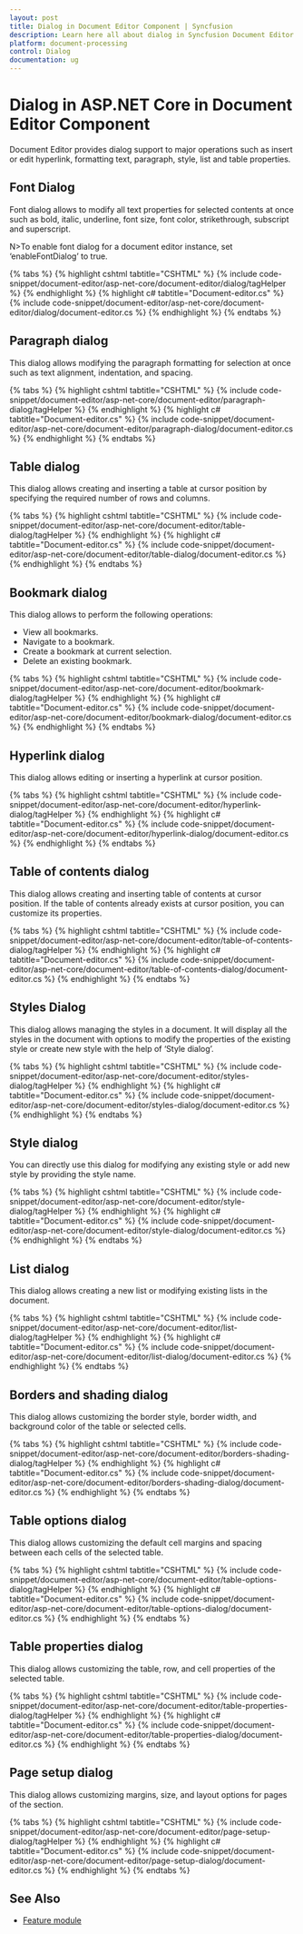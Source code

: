 ```yaml
---
layout: post
title: Dialog in Document Editor Component | Syncfusion
description: Learn here all about dialog in Syncfusion Document Editor component of Syncfusion Essential JS 2 and more.
platform: document-processing
control: Dialog
documentation: ug
---
```



# Dialog in ASP.NET Core in Document Editor Component

Document Editor provides dialog support to major operations such as insert or edit hyperlink, formatting text, paragraph, style, list and table properties.

## Font Dialog

Font dialog allows to modify all text properties for selected contents at once such as bold, italic, underline, font size, font color, strikethrough, subscript and superscript.

N>To enable font dialog for a document editor instance, set ‘enableFontDialog’ to true.


{% tabs %}
{% highlight cshtml tabtitle="CSHTML" %}
{% include code-snippet/document-editor/asp-net-core/document-editor/dialog/tagHelper %}
{% endhighlight %}
{% highlight c# tabtitle="Document-editor.cs" %}
{% include code-snippet/document-editor/asp-net-core/document-editor/dialog/document-editor.cs %}
{% endhighlight %}
{% endtabs %}


## Paragraph dialog

This dialog allows modifying the paragraph formatting for selection at once such as text alignment, indentation, and spacing.


{% tabs %}
{% highlight cshtml tabtitle="CSHTML" %}
{% include code-snippet/document-editor/asp-net-core/document-editor/paragraph-dialog/tagHelper %}
{% endhighlight %}
{% highlight c# tabtitle="Document-editor.cs" %}
{% include code-snippet/document-editor/asp-net-core/document-editor/paragraph-dialog/document-editor.cs %}
{% endhighlight %}
{% endtabs %}


## Table dialog

This dialog allows creating and inserting a table at cursor position by specifying the required number of rows and columns.


{% tabs %}
{% highlight cshtml tabtitle="CSHTML" %}
{% include code-snippet/document-editor/asp-net-core/document-editor/table-dialog/tagHelper %}
{% endhighlight %}
{% highlight c# tabtitle="Document-editor.cs" %}
{% include code-snippet/document-editor/asp-net-core/document-editor/table-dialog/document-editor.cs %}
{% endhighlight %}
{% endtabs %}


## Bookmark dialog

This dialog allows to perform the following operations:

* View all bookmarks.
* Navigate to a bookmark.
* Create a bookmark at current selection.
* Delete an existing bookmark.


{% tabs %}
{% highlight cshtml tabtitle="CSHTML" %}
{% include code-snippet/document-editor/asp-net-core/document-editor/bookmark-dialog/tagHelper %}
{% endhighlight %}
{% highlight c# tabtitle="Document-editor.cs" %}
{% include code-snippet/document-editor/asp-net-core/document-editor/bookmark-dialog/document-editor.cs %}
{% endhighlight %}
{% endtabs %}


## Hyperlink dialog

This dialog allows editing or inserting a hyperlink at cursor position.


{% tabs %}
{% highlight cshtml tabtitle="CSHTML" %}
{% include code-snippet/document-editor/asp-net-core/document-editor/hyperlink-dialog/tagHelper %}
{% endhighlight %}
{% highlight c# tabtitle="Document-editor.cs" %}
{% include code-snippet/document-editor/asp-net-core/document-editor/hyperlink-dialog/document-editor.cs %}
{% endhighlight %}
{% endtabs %}


## Table of contents dialog

This dialog allows creating and inserting table of contents at cursor position. If the table of contents already exists at cursor position, you can customize its properties.


{% tabs %}
{% highlight cshtml tabtitle="CSHTML" %}
{% include code-snippet/document-editor/asp-net-core/document-editor/table-of-contents-dialog/tagHelper %}
{% endhighlight %}
{% highlight c# tabtitle="Document-editor.cs" %}
{% include code-snippet/document-editor/asp-net-core/document-editor/table-of-contents-dialog/document-editor.cs %}
{% endhighlight %}
{% endtabs %}


## Styles Dialog

This dialog allows managing the styles in a document. It will display all the styles in the document with options to modify the properties of the existing style or create new style with the help of ‘Style dialog’.


{% tabs %}
{% highlight cshtml tabtitle="CSHTML" %}
{% include code-snippet/document-editor/asp-net-core/document-editor/styles-dialog/tagHelper %}
{% endhighlight %}
{% highlight c# tabtitle="Document-editor.cs" %}
{% include code-snippet/document-editor/asp-net-core/document-editor/styles-dialog/document-editor.cs %}
{% endhighlight %}
{% endtabs %}


## Style dialog

You can directly use this dialog for modifying any existing style or add new style by providing the style name.


{% tabs %}
{% highlight cshtml tabtitle="CSHTML" %}
{% include code-snippet/document-editor/asp-net-core/document-editor/style-dialog/tagHelper %}
{% endhighlight %}
{% highlight c# tabtitle="Document-editor.cs" %}
{% include code-snippet/document-editor/asp-net-core/document-editor/style-dialog/document-editor.cs %}
{% endhighlight %}
{% endtabs %}


## List dialog

This dialog allows creating a new list or modifying existing lists in the document.


{% tabs %}
{% highlight cshtml tabtitle="CSHTML" %}
{% include code-snippet/document-editor/asp-net-core/document-editor/list-dialog/tagHelper %}
{% endhighlight %}
{% highlight c# tabtitle="Document-editor.cs" %}
{% include code-snippet/document-editor/asp-net-core/document-editor/list-dialog/document-editor.cs %}
{% endhighlight %}
{% endtabs %}


## Borders and shading dialog

This dialog allows customizing the border style, border width, and background color of the table or selected cells.


{% tabs %}
{% highlight cshtml tabtitle="CSHTML" %}
{% include code-snippet/document-editor/asp-net-core/document-editor/borders-shading-dialog/tagHelper %}
{% endhighlight %}
{% highlight c# tabtitle="Document-editor.cs" %}
{% include code-snippet/document-editor/asp-net-core/document-editor/borders-shading-dialog/document-editor.cs %}
{% endhighlight %}
{% endtabs %}


## Table options dialog

This dialog allows customizing the default cell margins and spacing between each cells of the selected table.


{% tabs %}
{% highlight cshtml tabtitle="CSHTML" %}
{% include code-snippet/document-editor/asp-net-core/document-editor/table-options-dialog/tagHelper %}
{% endhighlight %}
{% highlight c# tabtitle="Document-editor.cs" %}
{% include code-snippet/document-editor/asp-net-core/document-editor/table-options-dialog/document-editor.cs %}
{% endhighlight %}
{% endtabs %}


## Table properties dialog

This dialog allows customizing the table, row, and cell properties of the selected table.

{% tabs %}
{% highlight cshtml tabtitle="CSHTML" %}
{% include code-snippet/document-editor/asp-net-core/document-editor/table-properties-dialog/tagHelper %}
{% endhighlight %}
{% highlight c# tabtitle="Document-editor.cs" %}
{% include code-snippet/document-editor/asp-net-core/document-editor/table-properties-dialog/document-editor.cs %}
{% endhighlight %}
{% endtabs %}


## Page setup dialog

This dialog allows customizing margins, size, and layout options for pages of the section.


{% tabs %}
{% highlight cshtml tabtitle="CSHTML" %}
{% include code-snippet/document-editor/asp-net-core/document-editor/page-setup-dialog/tagHelper %}
{% endhighlight %}
{% highlight c# tabtitle="Document-editor.cs" %}
{% include code-snippet/document-editor/asp-net-core/document-editor/page-setup-dialog/document-editor.cs %}
{% endhighlight %}
{% endtabs %}


## See Also

* [Feature module](../asp-net-core/feature-module)
